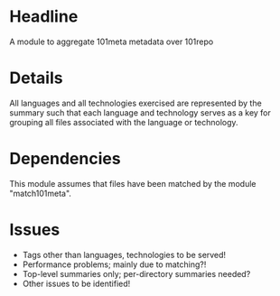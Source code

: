 # Headline

A module to aggregate 101meta metadata over 101repo

# Details

All languages and all technologies exercised are represented by the summary such that each language and technology serves as a key for grouping all files associated with the language or technology.

# Dependencies

This module assumes that files have been matched by the module "match101meta".

# Issues 

* Tags other than languages, technologies to be served!
* Performance problems; mainly due to matching?!
* Top-level summaries only; per-directory summaries needed?
* Other issues to be identified!